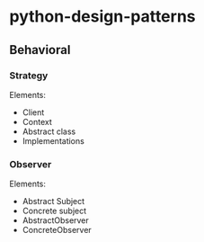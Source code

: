 # python-design-patterns

## Behavioral
### Strategy
Elements:
- Client
- Context
- Abstract class
- Implementations

### Observer
Elements:
- Abstract Subject
- Concrete subject
- AbstractObserver
- ConcreteObserver